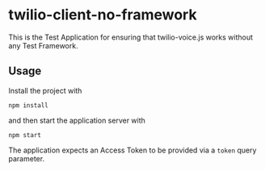 twilio-client-no-framework
=========================

This is the Test Application for ensuring that twilio-voice.js works without any
Test Framework.

Usage
-----

Install the project with

```
npm install
```

and then start the application server with

```
npm start
```

The application expects an Access Token to be provided via a `token` query
parameter.
